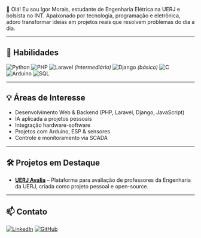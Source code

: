 👋 Olá! Eu sou Igor Morais, estudante de Engenharia Elétrica na UERJ e bolsista no INT. Apaixonado por tecnologia, programação e eletrônica, adoro transformar ideias em projetos reais que resolvem problemas do dia a dia.

---

## 🚀 Habilidades

![Python](https://img.shields.io/badge/Python-3776AB?style=flat&logo=python) 
![PHP](https://img.shields.io/badge/PHP-777BB4?style=flat&logo=php) 
![Laravel](https://img.shields.io/badge/Laravel-FF2D20?style=flat&logo=laravel&logoColor=white) *(intermediário)*
![Django](https://img.shields.io/badge/Django-092E20?style=flat&logo=django&logoColor=white) *(básico)*
![C](https://img.shields.io/badge/C-00599C?style=flat&logo=c) 
![Arduino](https://img.shields.io/badge/Arduino-D83A3A?style=flat&logo=arduino) 
![SQL](https://img.shields.io/badge/SQL-4479A1?style=flat&logo=sql) 

---

## 💡 Áreas de Interesse

- Desenvolvimento Web & Backend (PHP, Laravel, Django, JavaScript)  
- IA aplicada a projetos pessoais  
- Integração hardware-software  
- Projetos com Arduino, ESP & sensores  
- Controle e monitoramento via SCADA   

---

## 🛠️ Projetos em Destaque

- **[UERJ Avalia](https://github.com/igor-mrs/uerj-avalia)** – Plataforma para avaliação de professores da Engenharia da UERJ, criada como projeto pessoal e open-source.

---

## 📫 Contato

[![LinkedIn](https://img.shields.io/badge/LinkedIn-0A66C2?style=flat&logo=linkedin&logoColor=white)]([https://www.linkedin.com/in/igor-morais](https://www.linkedin.com/in/igor-amaral-3a2475209/))  
[![GitHub](https://img.shields.io/badge/GitHub-181717?style=flat&logo=github&logoColor=white)](https://github.com/igor-mrs)
